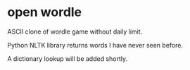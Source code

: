 # open wordle
ASCII clone of wordle game without daily limit.

Python NLTK library returns words I have never seen before.

A dictionary lookup will be added shortly.

